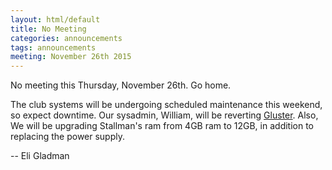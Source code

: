 ```yaml
---
layout: html/default
title: No Meeting
categories: announcements
tags: announcements
meeting: November 26th 2015
---
```


No meeting this Thursday, November 26th. Go home.

The club systems will be undergoing scheduled maintenance this weekend, so expect downtime. Our sysadmin, William, will be reverting [Gluster](https://www.gluster.org/). Also, We will be upgrading Stallman's ram from 4GB ram to 12GB, in addition to replacing the power supply.

-- Eli Gladman
